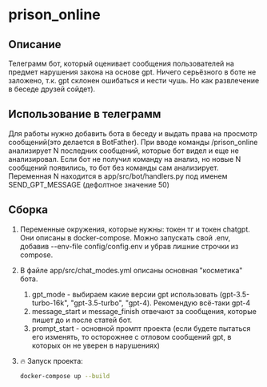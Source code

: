 # prison_online

## Описание

Телеграмм бот, который оценивает сообщения пользователей на предмет нарушения закона на основе gpt. Ничего серьёзного в боте не заложено, т.к. gpt склонен ошибаться и нести чушь.
Но как развлечение в беседе друзей сойдет). 

## Использование в телеграмм

Для работы нужно добавить бота в беседу и выдать права на просмотр сообщений(это делается в BotFather). При вводе команды /prison_online анализирует N последних сообщений, которые бот видел и еще не анализировал.
Если бот не получил команду на анализ, но новые N сообщений появились, то бот без команды сам анализирует. Переменная N находится в app/src/bot/handlers.py под именем SEND_GPT_MESSAGE (дефолтное значение 50)

## Сборка

1. Переменные окружения, которые нужны: токен тг и токен chatgpt. Они описаны в docker-compose. Можно запускать свой .env, добавив --env-file config/config.env и убрав лишние строчки из compose.

2. В файле app/src/chat_modes.yml описаны основная "косметика" бота.
   
     1) gpt_mode - выбираем какие версии gpt использовать (gpt-3.5-turbo-16k", "gpt-3.5-turbo", "gpt-4). Рекомендую всё-таки gpt-4
     2) message_start и message_finish отвечают за сообщения, которые пишет до и после статей бот.
     3) prompt_start - основной промпт проекта (если будете пытаться его изменять, то осторожнее с отловом сообщений gpt, в которых он не уверен в нарушениях)

3. 🔥 Запуск проекта:
    ```bash
    docker-compose up --build
    ```
